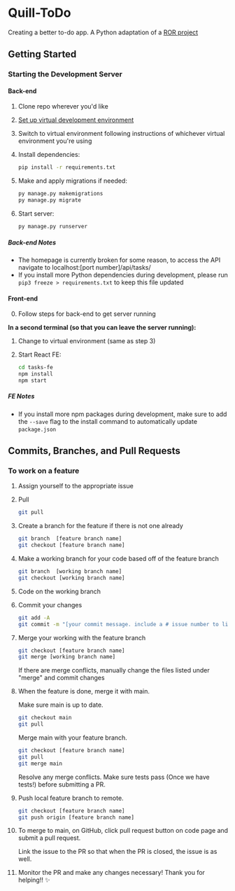 # Quill-ToDo

Creating a better to-do app. A Python adaptation of a [ROR project](https://github.com/lilyosah/COSC415-ToDo)

## Getting Started

### Starting the Development Server

#### Back-end

1. Clone repo wherever you'd like

2. [Set up virtual development environment](https://developer.mozilla.org/en-US/docs/Learn/Server-side/Django/development_environment)

3. Switch to virtual environment following instructions of whichever virtual environment you're using

4. Install dependencies:  
  
    ```Bash
    pip install -r requirements.txt
    ```

5. Make and apply migrations if needed:

    ```Bash
    py manage.py makemigrations 
    py manage.py migrate
    ```

6. Start server:

    ```Bash
    py manage.py runserver
    ```

##### Back-end Notes

- The homepage is currently broken for some reason, to access the API navigate to localhost:[port number]/api/tasks/
- If you install more Python dependencies during development, please run `pip3 freeze > requirements.txt` to keep this file updated

#### Front-end

0. Follow steps for back-end to get server running

**In a second terminal (so that you can leave the server running):**

1. Change to virtual environment (same as step 3)

2. Start React FE:

    ```Bash
    cd tasks-fe
    npm install
    npm start
    ```

##### FE Notes

- If you install more npm packages during development, make sure to add the `--save` flag to the install command to automatically update `package.json`

## Commits, Branches, and Pull Requests

### To work on a feature

1. Assign yourself to the appropriate issue

2. Pull

    ```Bash
    git pull
    ```

3. Create a branch for the feature if there is not one already

    ```Bash
    git branch  [feature branch name]
    git checkout [feature branch name]
    ```

4. Make a working branch for your code based off of the feature branch

    ```Bash
    git branch  [working branch name]
    git checkout [working branch name]
    ```

5. Code on the working branch

6. Commit your changes

    ```Bash
    git add -A
    git commit -m "[your commit message. include a # issue number to link it]"
    ```

7. Merge your working with the feature branch

    ```Bash
    git checkout [feature branch name]
    git merge [working branch name]
    ```

   If there are merge conflicts, manually change the files listed under "merge" and commit changes

8. When the feature is done, merge it with main.

   Make sure main is up to date.

    ```Bash
    git checkout main
    git pull
    ```

   Merge main with your feature branch.

    ```Bash
    git checkout [feature branch name]
    git pull
    git merge main
    ```

    Resolve any merge conflicts. Make sure tests pass (Once we have tests!) before submitting a PR.

9. Push local feature branch to remote.

    ```Bash
    git checkout [feature branch name]
    git push origin [feature branch name]
    ```

10. To merge to main, on GitHub, click pull request button on code page and submit a pull request.

    Link the issue to the PR so that when the PR is closed, the issue is as well.

11. Monitor the PR and make any changes necessary! Thank you for helping!! ✨
